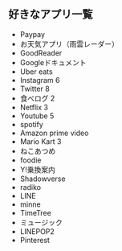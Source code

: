 ## 好きなアプリ一覧

* Paypay
* お天気アプリ（雨雲レーダー）
* GoodReader
* Googleドキュメント
* Uber eats
* Instagram 6
* Twitter 8
* 食べログ 2
* Netflix 3
* Youtube 5
* spotify
* Amazon prime video
* Mario Kart 3
* ねこあつめ
* foodie
* Y!乗換案内
* Shadowverse
* radiko
* LINE
* minne
* TimeTree
* ミュージック
* LINEPOP2
* Pinterest